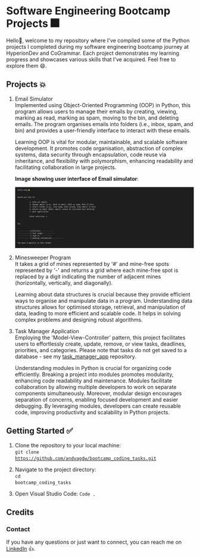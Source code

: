 # Software Engineering Bootcamp Projects 🎆

Hello👋, welcome to my repository where I've compiled some of the Python projects I completed during my software engineering
bootcamp journey at HyperionDev and CoGrammar. Each project demonstrates my learning progress and showcases various skills that
I've acquired. Feel free to explore them 😄.

## Projects 💥

1. Email Simulator <br />
   Implemented using Object-Oriented Programming (OOP) in Python, this program allows users to manage their emails by creating,
   viewing, marking as read, marking as spam, moving to the bin, and deleting emails. The program organises emails into folders
   (i.e., inbox, spam, and bin) and provides a user-friendly interface to interact with these emails.

   Learning OOP is vital for modular, maintainable, and scalable software development. It promotes code organisation, abstraction
   of complex systems, data security through encapsulation, code reuse via inheritance, and flexibility with polymorphism, enhancing
   readability and facilitating collaboration in large projects.

   **Image showing user interface of Email simulator**:

   ![User interface of Email program](/Images/email_inbox.png)

2. Minesweeper Program <br />
   It takes a grid of mines represented by '#' and mine-free spots represented by '-' and returns a grid where each mine-free spot is
   replaced by a digit indicating the number of adjacent mines (horizontally, vertically, and diagonally).
   
   Learning about data structures is crucial because they provide efficient ways to organise and manipulate data in a program.
   Understanding data structures allows for optimised storage, retrieval, and manipulation of data, leading to more efficient
   and scalable code. It helps in solving complex problems and designing robust algorithms.

3. Task Manager Application <br />
   Employing the 'Model-View-Controller' pattern, this project facilitates users to effortlessly create, update, remove, or view tasks,
   deadlines, priorities, and categories. Please note that tasks do not get saved to a database - see my
   [task_manager_app](https://github.com/andyagdw/task_manager_app) repository.

   Understanding modules in Python is crucial for organizing code efficiently. Breaking a project into modules promotes modularity,
   enhancing code readability and maintenance. Modules facilitate collaboration by allowing multiple developers to work on separate
   components simultaneously. Moreover, modular design encourages separation of concerns, enabling focused development and easier
   debugging. By leveraging modules, developers can create reusable code, improving productivity and scalability in Python projects.

## Getting Started ✅

1) Clone the repository to your local machine:<br />
<code>git clone https://github.com/andyagdw/bootcamp_coding_tasks.git</code>

2) Navigate to the project directory:<br />
<code>cd bootcamp_coding_tasks</code>

3) Open Visual Studio Code:
   <code>Code .</code>

## Credits
### Contact

If you have any questions or just want to connect, you can reach me on [LinkedIn](https://www.linkedin.com/in/andyagyeidwumah/) 👍.
